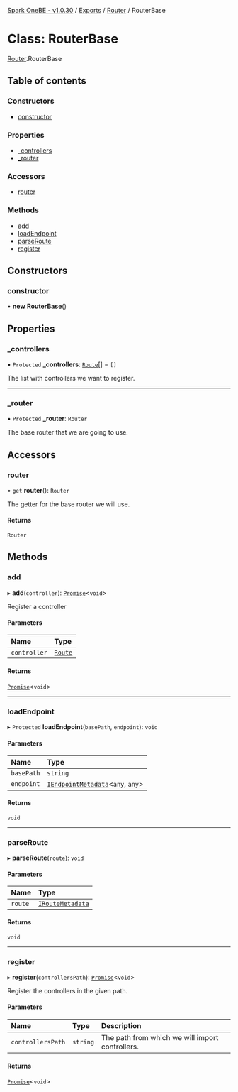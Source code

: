[Spark OneBE - v1.0.30](../README.md) / [Exports](../modules.md) / [Router](../modules/Router.md) / RouterBase

# Class: RouterBase

[Router](../modules/Router.md).RouterBase

## Table of contents

### Constructors

- [constructor](Router.RouterBase.md#constructor)

### Properties

- [\_controllers](Router.RouterBase.md#_controllers)
- [\_router](Router.RouterBase.md#_router)

### Accessors

- [router](Router.RouterBase.md#router)

### Methods

- [add](Router.RouterBase.md#add)
- [loadEndpoint](Router.RouterBase.md#loadendpoint)
- [parseRoute](Router.RouterBase.md#parseroute)
- [register](Router.RouterBase.md#register)

## Constructors

### constructor

• **new RouterBase**()

## Properties

### \_controllers

• `Protected` **\_controllers**: [`Route`](Router_Route.Route.md)[] = `[]`

The list with controllers we want to register.

___

### \_router

• `Protected` **\_router**: `Router`

The base router that we are going to use.

## Accessors

### router

• `get` **router**(): `Router`

The getter for the base router we will use.

#### Returns

`Router`

## Methods

### add

▸ **add**(`controller`): [`Promise`]( https://developer.mozilla.org/en-US/docs/Web/JavaScript/Reference/Global_Objects/Promise )<`void`\>

Register a controller

#### Parameters

| Name | Type |
| :------ | :------ |
| `controller` | [`Route`](Router_Route.Route.md) |

#### Returns

[`Promise`]( https://developer.mozilla.org/en-US/docs/Web/JavaScript/Reference/Global_Objects/Promise )<`void`\>

___

### loadEndpoint

▸ `Protected` **loadEndpoint**(`basePath`, `endpoint`): `void`

#### Parameters

| Name | Type |
| :------ | :------ |
| `basePath` | `string` |
| `endpoint` | [`IEndpointMetadata`](../interfaces/Documentation_Definition_RouteMetadata.IEndpointMetadata.md)<`any`, `any`\> |

#### Returns

`void`

___

### parseRoute

▸ **parseRoute**(`route`): `void`

#### Parameters

| Name | Type |
| :------ | :------ |
| `route` | [`IRouteMetadata`](../interfaces/Documentation_Definition_RouteMetadata.IRouteMetadata.md) |

#### Returns

`void`

___

### register

▸ **register**(`controllersPath`): [`Promise`]( https://developer.mozilla.org/en-US/docs/Web/JavaScript/Reference/Global_Objects/Promise )<`void`\>

Register the controllers in the given path.

#### Parameters

| Name | Type | Description |
| :------ | :------ | :------ |
| `controllersPath` | `string` | The path from which we will import controllers. |

#### Returns

[`Promise`]( https://developer.mozilla.org/en-US/docs/Web/JavaScript/Reference/Global_Objects/Promise )<`void`\>
